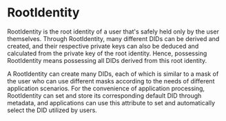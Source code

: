 # RootIdentity

RootIdentity is the root identity of a user that's safely held only by the user themselves. Through RootIdentity, many different DIDs can be derived and created, and their respective private keys can also be deduced and calculated from the private key of the root identity. Hence, possessing RootIdentity means possessing all DIDs derived from this root identity.

A RootIdentity can create many DIDs, each of which is similar to a mask of the user who can use different masks according to the needs of different application scenarios. For the convenience of application processing, RootIdentity can set and store its corresponding default DID through metadata, and applications can use this attribute to set and automatically select the DID utilized by users.
